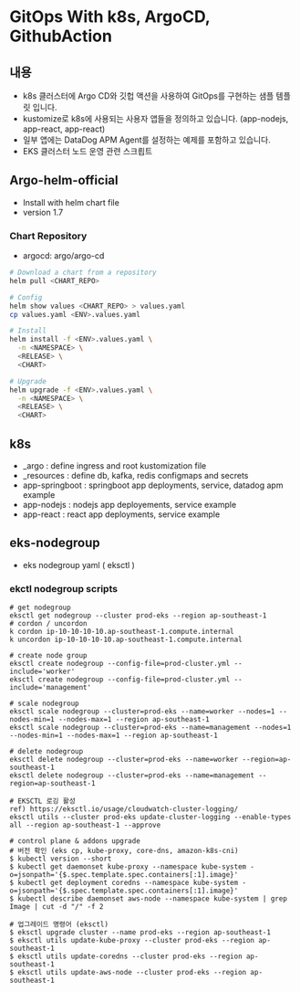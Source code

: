 # GitOps With k8s, ArgoCD, GithubAction
## 내용
- k8s 클러스터에 Argo CD와 깃헙 액션을 사용하여 GitOps를 구현하는 샘플 템플릿 입니다. 
- kustomize로 k8s에 사용되는 사용자 앱들을 정의하고 있습니다. (app-nodejs, app-react, app-react)
- 일부 앱에는 DataDog APM Agent를 설정하는 예제를 포함하고 있습니다.
- EKS 클러스터 노드 운영 관련 스크릡트
## Argo-helm-official
- Install with helm chart file
- version 1.7
### Chart Repository
- argocd: argo/argo-cd
```bash
# Download a chart from a repository
helm pull <CHART_REPO> 

# Config
helm show values <CHART_REPO> > values.yaml
cp values.yaml <ENV>.values.yaml

# Install
helm install -f <ENV>.values.yaml \
  -n <NAMESPACE> \
  <RELEASE> \
  <CHART>

# Upgrade
helm upgrade -f <ENV>.values.yaml \
  -n <NAMESPACE> \
  <RELEASE> \
  <CHART>
```
## k8s
- _argo : define ingress and root kustomization file
- _resources : define db, kafka, redis configmaps and secrets
- app-springboot : springboot app deployments, service, datadog apm example
- app-nodejs : nodejs app deployements, service example
- app-react : react app deployments, service example
## eks-nodegroup
- eks nodegroup yaml ( eksctl )
### ekctl nodegroup scripts
```shell
# get nodegroup 
eksctl get nodegroup --cluster prod-eks --region ap-southeast-1
# cordon / uncordon
k cordon ip-10-10-10-10.ap-southeast-1.compute.internal
k uncordon ip-10-10-10-10.ap-southeast-1.compute.internal

# create node group 
eksctl create nodegroup --config-file=prod-cluster.yml --include='worker'
eksctl create nodegroup --config-file=prod-cluster.yml --include='management'

# scale nodegroup
eksctl scale nodegroup --cluster=prod-eks --name=worker --nodes=1 --nodes-min=1 --nodes-max=1 --region ap-southeast-1
eksctl scale nodegroup --cluster=prod-eks --name=management --nodes=1 --nodes-min=1 --nodes-max=1 --region ap-southeast-1

# delete nodegroup
eksctl delete nodegroup --cluster=prod-eks --name=worker --region=ap-southeast-1
eksctl delete nodegroup --cluster=prod-eks --name=management --region=ap-southeast-1

# EKSCTL 로깅 활성
ref) https://eksctl.io/usage/cloudwatch-cluster-logging/
eksctl utils --cluster prod-eks update-cluster-logging --enable-types all --region ap-southeast-1 --approve

# control plane & addons upgrade 
# 버전 확인 (eks cp, kube-proxy, core-dns, amazon-k8s-cni)
$ kubectl version --short
$ kubectl get daemonset kube-proxy --namespace kube-system -o=jsonpath='{$.spec.template.spec.containers[:1].image}'
$ kubectl get deployment coredns --namespace kube-system -o=jsonpath='{$.spec.template.spec.containers[:1].image}'
$ kubectl describe daemonset aws-node --namespace kube-system | grep Image | cut -d "/" -f 2

# 업그레이드 명령어 (eksctl)
$ eksctl upgrade cluster --name prod-eks --region ap-southeast-1
$ eksctl utils update-kube-proxy --cluster prod-eks --region ap-southeast-1
$ eksctl utils update-coredns --cluster prod-eks --region ap-southeast-1
$ eksctl utils update-aws-node --cluster prod-eks --region ap-southeast-1
```
